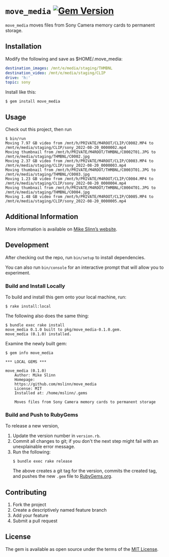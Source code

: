 `move_media`
[![Gem Version](https://badge.fury.io/rb/move_media.svg)](https://badge.fury.io/rb/move_media)
===========

`move_media` moves files from Sony Camera memory cards to permanent storage.


## Installation

Modify the following and save as $HOME/.move_media:

```yaml
destination_images: /mnt/e/media/staging/THMBNL
destination_video: /mnt/e/media/staging/CLIP
drive: 'h:'
topic: sony
```

Install like this:
```
$ gem install move_media
```


## Usage
Check out this project, then run
```
$ bin/run
Moving 7.97 GB video from /mnt/h/PRIVATE/M4ROOT/CLIP/C0002.MP4 to /mnt/e/media/staging/CLIP/sony_2022-08-20_0000002.mp4
Moving thumbnail from /mnt/h/PRIVATE/M4ROOT/THMBNL/C0002T01.JPG to /mnt/e/media/staging/THMBNL/C0002.jpg
Moving 2.37 GB video from /mnt/h/PRIVATE/M4ROOT/CLIP/C0003.MP4 to /mnt/e/media/staging/CLIP/sony_2022-08-20_0000003.mp4
Moving thumbnail from /mnt/h/PRIVATE/M4ROOT/THMBNL/C0003T01.JPG to /mnt/e/media/staging/THMBNL/C0003.jpg
Moving 1.23 GB video from /mnt/h/PRIVATE/M4ROOT/CLIP/C0004.MP4 to /mnt/e/media/staging/CLIP/sony_2022-08-20_0000004.mp4
Moving thumbnail from /mnt/h/PRIVATE/M4ROOT/THMBNL/C0004T01.JPG to /mnt/e/media/staging/THMBNL/C0004.jpg
Moving 1.48 GB video from /mnt/h/PRIVATE/M4ROOT/CLIP/C0005.MP4 to /mnt/e/media/staging/CLIP/sony_2022-08-20_0000005.mp4
```


## Additional Information
More information is available on
[Mike Slinn&rsquo;s website](https://www.mslinn.com/av_studio/210-sony-a7iii.html).


## Development

After checking out the repo, run `bin/setup` to install dependencies.

You can also run `bin/console` for an interactive prompt that will allow you to experiment.


### Build and Install Locally
To build and install this gem onto your local machine, run:
```shell
$ rake install:local
```

The following also does the same thing:
```shell
$ bundle exec rake install
move_media 0.1.0 built to pkg/move_media-0.1.0.gem.
move_media (0.1.0) installed.
```

Examine the newly built gem:
```
$ gem info move_media

*** LOCAL GEMS ***

move_media (0.1.0)
    Author: Mike Slinn
    Homepage:
    https://github.com/mslinn/move_media
    License: MIT
    Installed at: /home/mslinn/.gems

    Moves files from Sony Camera memory cards to permanent storage
```


### Build and Push to RubyGems
To release a new version,
  1. Update the version number in `version.rb`.
  2. Commit all changes to git; if you don't the next step might fail with an unexplainable error message.
  3. Run the following:
     ```shell
     $ bundle exec rake release
     ```
     The above creates a git tag for the version, commits the created tag,
     and pushes the new `.gem` file to [RubyGems.org](https://rubygems.org).


## Contributing

1. Fork the project
2. Create a descriptively named feature branch
3. Add your feature
4. Submit a pull request


## License

The gem is available as open source under the terms of the [MIT License](https://opensource.org/licenses/MIT).
